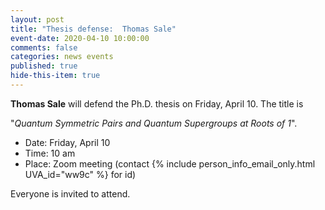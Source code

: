 ```yaml
---
layout: post
title: "Thesis defense:  Thomas Sale"
event-date: 2020-04-10 10:00:00
comments: false
categories: news events
published: true
hide-this-item: true
---
```


**Thomas Sale** will defend the Ph.D. thesis on Friday, April 10.
The title is

"_Quantum Symmetric Pairs and Quantum Supergroups at Roots of 1_".

- Date: Friday, April 10
- Time: 10 am 
- Place: Zoom meeting (contact {% include person_info_email_only.html UVA_id="ww9c" %} for id)

Everyone is invited to attend.
